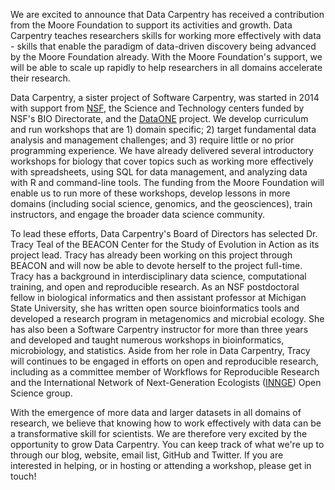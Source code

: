 We are excited to announce that Data Carpentry has received a contribution from the Moore Foundation to support its activities and growth. Data Carpentry teaches researchers skills for working more effectively with data - skills that enable the paradigm of data-driven discovery being advanced by the Moore Foundation already.  With the Moore Foundation's support, we will be able to scale up rapidly to help researchers in all domains accelerate their research.

Data Carpentry, a sister project of Software Carpentry, was started in 2014 with support from [NSF], the Science and Technology centers funded by NSF's BIO Directorate, and the [DataONE] project.  We develop curriculum and run workshops that are 1) domain specific; 2) target fundamental data analysis and management challenges; and 3) require little or no prior programming experience. We have already delivered several introductory workshops for biology that cover topics such as working more effectively with spreadsheets, using SQL for data management, and analyzing data with R and command-line tools. The funding from the Moore Foundation will enable us to run more of these workshops, develop lessons in more domains (including social science, genomics, and the geosciences), train instructors, and engage the broader data science community.

To lead these efforts, Data Carpentry's Board of Directors has selected Dr. Tracy Teal of the BEACON Center for the Study of Evolution in Action as its project lead. Tracy has already been working on this project through BEACON and will now be able to devote herself to the project full-time. Tracy has a background in interdisciplinary data science, computational training, and open and reproducible research. As an NSF postdoctoral fellow in biological informatics and then assistant professor at Michigan State University, she has written open source bioinformatics tools and developed a research program in metagenomics and microbial ecology. She has also been a Software Carpentry instructor for more than three years and developed and taught numerous workshops in bioinformatics, microbiology, and statistics. Aside from her role in Data Carpentry, Tracy will continues to be engaged in efforts on open and reproducible research, including as a committee member of Workflows for Reproducible Research and the International Network of Next-Generation Ecologists ([INNGE]) Open Science group.

With the emergence of more data and larger datasets in all domains of research, we believe that knowing how to work effectively with data can be a transformative skill for scientists. We are therefore very excited by the opportunity to grow Data Carpentry. You can keep track of what we're up to through our blog, website, email list, GitHub and Twitter.  If you are interested in helping, or in hosting or attending a workshop, please get in touch!

[NSF]: http://www.nsf.gov
[DataONE]: http://dataone.org
[INNGE]: http://innge.net/
